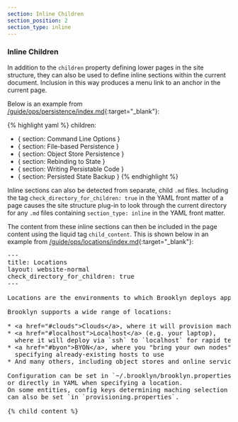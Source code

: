 ```yaml
---
section: Inline Children
section_position: 2
section_type: inline
---
```


### Inline Children

In addition to the `children` property defining lower pages in the site structure, they can also be used to define
inline sections within the current document. Inclusion in this way produces a menu link to an anchor in the current page.

Below is an example from [/guide/ops/persistence/index.md](https://github.com/apache/brooklyn-docs/blob/master/guide/ops/persistence/index.md){:target="_blank"}:

{% highlight yaml %}
children:
- { section: Command Line Options }
- { section: File-based Persistence }
- { section: Object Store Persistence }
- { section: Rebinding to State }
- { section: Writing Persistable Code }
- { section: Persisted State Backup }
{% endhighlight %}

Inline sections can also be detected from separate, child `.md` files. Including the tag `check_directory_for_children: true`
in the YAML front matter of a page causes the site structure plug-in to look through the current directory for any `.md` files
containing `section_type: inline` in the YAML front matter.

The content from these inline sections can then be included in the page content using the liquid tag `child_content`. This is shown below
in an example from [/guide/ops/locations/index.md](https://github.com/apache/brooklyn-docs/blob/master/guide/ops/locations/index.md){:target="_blank"}:

<pre>
&#45;&#45;&#45;
title: Locations
layout: website-normal
check_directory_for_children: true
&#45;&#45;&#45;

Locations are the environments to which Brooklyn deploys applications, including:

Brooklyn supports a wide range of locations:

* &lt;a href="#clouds"&gt;Clouds&lt;/a&gt;, where it will provision machines
* &lt;a href="#localhost"&gt;Localhost&lt;/a&gt; (e.g. your laptop), 
  where it will deploy via `ssh` to `localhost` for rapid testing
* &lt;a href="#byon"&gt;BYON&lt;/a&gt;, where you "bring your own nodes",
  specifying already-existing hosts to use
* And many others, including object stores and online services

Configuration can be set in `~/.brooklyn/brooklyn.properties`
or directly in YAML when specifying a location.
On some entities, config keys determining maching selection and provisioning behavior
can also be set `in `provisioning.properties`.  

{&#37; child_content &#37;}</pre>

